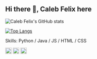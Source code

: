 ## Hi there 👋, Caleb Felix here


![Caleb Felix's GitHub stats](https://github-readme-stats.vercel.app/api?username=calebfelix&show_icons=true&theme=react)


[![Top Langs](https://github-readme-stats.vercel.app/api/top-langs/?username=calebfelix)](https://github.com/anuraghazra/github-readme-stats)



Skills: Python / Java / JS / HTML / CSS

 


[<img src='https://cdn.jsdelivr.net/npm/simple-icons@3.0.1/icons/github.svg' alt='github' height='20'>](https://github.com/https://github.com/calebfelix)  [<img src='https://cdn.jsdelivr.net/npm/simple-icons@3.0.1/icons/instagram.svg' alt='instagram' height='20'>](https://www.instagram.com/cat10nn/)  [<img src='https://cdn.jsdelivr.net/npm/simple-icons@3.0.1/icons/icloud.svg' alt='website' height='20'>](https://calebfelix.github.io/)  

